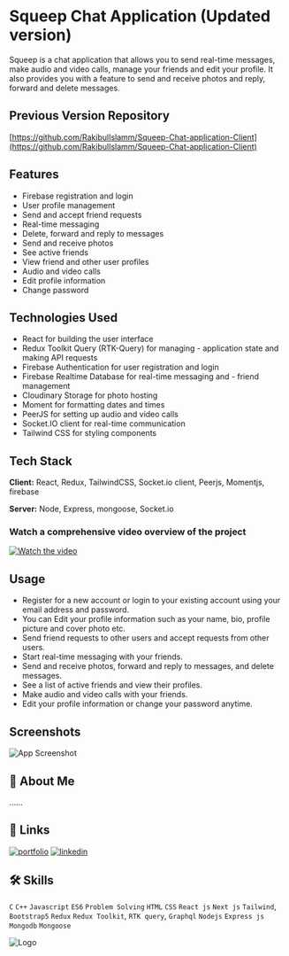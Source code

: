 # Squeep Chat Application (Updated version)

Squeep is a chat application that allows you to send real-time messages, make audio and video calls, manage your friends and edit your profile. It also provides you with a feature to send and receive photos and reply, forward and delete messages.


## Previous Version Repository
[https://github.com/RakibulIslamm/Squeep-Chat-application-Client](https://github.com/RakibulIslamm/Squeep-Chat-application-Client)
## Features
- Firebase registration and login
- User profile management
- Send and accept friend requests
- Real-time messaging
- Delete, forward and reply to messages
- Send and receive photos
- See active friends
- View friend and other user profiles
- Audio and video calls
- Edit profile information
- Change password
## Technologies Used
- React for building the user interface
- Redux Toolkit Query (RTK-Query) for managing - application state and making API requests
- Firebase Authentication for user registration and login
- Firebase Realtime Database for real-time messaging and - friend management
- Cloudinary Storage for photo hosting
- Moment for formatting dates and times
- PeerJS for setting up audio and video calls
- Socket.IO client for real-time communication
- Tailwind CSS for styling components
## Tech Stack

**Client:** React, Redux, TailwindCSS, Socket.io client, Peerjs, Momentjs, firebase 

**Server:** Node, Express, mongoose, Socket.io


### Watch a comprehensive video overview of the project
[![Watch the video](https://res.cloudinary.com/deonmtztm/image/upload/v1677397149/qorxzx00sh9urgurtpqe.png)](https://youtu.be/id)
## Usage
- Register for a new account or login to your existing account using your email address and password.
- You can Edit your profile information such as your name, bio, profile picture and cover photo etc.
- Send friend requests to other users and accept requests from other users.
- Start real-time messaging with your friends.
- Send and receive photos, forward and reply to messages, and delete messages.
- See a list of active friends and view their profiles.
- Make audio and video calls with your friends.
- Edit your profile information or change your password anytime.
## Screenshots

![App Screenshot](https://via.placeholder.com/468x300?text=App+Screenshot+Here)


## 🚀 About Me
......


## 🔗 Links
[![portfolio](https://img.shields.io/badge/my_portfolio-000?style=for-the-badge&logo=ko-fi&logoColor=white)](https://rakibul-islam-portfolio.web.app/)
[![linkedin](https://img.shields.io/badge/linkedin-0A66C2?style=for-the-badge&logo=linkedin&logoColor=white)](https://www.linkedin.com/in/d-rakibul-islam/)


## 🛠 Skills
`C` `C++`  `Javascript` `ES6` `Problem Solving` `HTML` `CSS` `React js` `Next js` `Tailwind`, `Bootstrap5` `Redux` `Redux Toolkit`, `RTK query`, `Graphql` `Nodejs` `Express js` `Mongodb` `Mongoose` 


![Logo](https://res.cloudinary.com/deonmtztm/image/upload/v1677395773/a83sy87ataq38elu5rds.png)